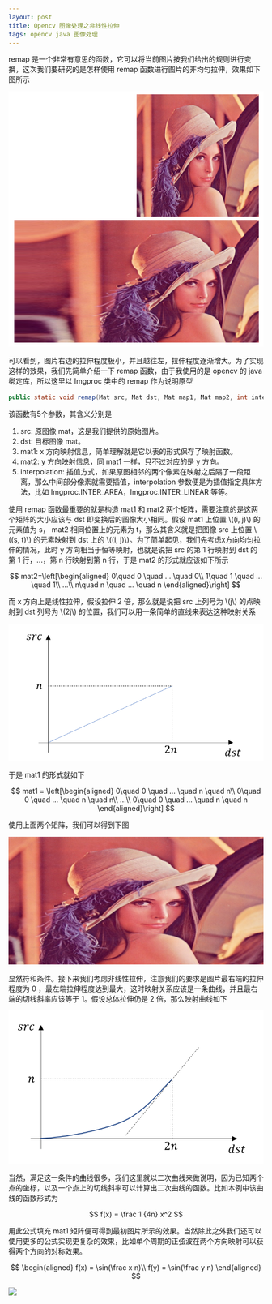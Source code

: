 ```yaml
---
layout: post
title: Opencv 图像处理之非线性拉伸
tags: opencv java 图像处理
---
```


remap 是一个非常有意思的函数，它可以将当前图片按我们给出的规则进行变换，这次我们要研究的是怎样使用 remap 函数进行图片的非均匀拉伸，效果如下图所示

![](../resources/2019-07-15-opencv-image-process-nonlinear-stretch/stretch.png)

可以看到，图片右边的拉伸程度极小，并且越往左，拉伸程度逐渐增大。为了实现这样的效果，我们先简单介绍一下 remap 函数，由于我使用的是 opencv 的 java 绑定库，所以这里以 Imgproc 类中的 remap 作为说明原型

```java
public static void remap(Mat src, Mat dst, Mat map1, Mat map2, int interpolation);
```

该函数有5个参数，其含义分别是

1) src: 原图像 mat，这是我们提供的原始图片。
2) dst: 目标图像 mat。
3) mat1: x 方向映射信息，简单理解就是它以表的形式保存了映射函数。
4) mat2: y 方向映射信息，同 mat1 一样，只不过对应的是 y 方向。
5) interpolation: 插值方式，如果原图相邻的两个像素在映射之后隔了一段距离，那么中间部分像素就需要插值，interpolation 参数便是为插值指定具体方法，比如 Imgproc.INTER_AREA，Imgproc.INTER_LINEAR 等等。

使用 remap 函数最重要的就是构造 mat1 和 mat2 两个矩阵，需要注意的是这两个矩阵的大小应该与 dst 即变换后的图像大小相同。假设 mat1 上位置 \\((i, j)\\) 的元素值为 s， mat2 相同位置上的元素为 t，那么其含义就是把图像 src 上位置 \\((s, t)\\) 的元素映射到 dst 上的 \\((i, j)\\)。为了简单起见，我们先考虑x方向均匀拉伸的情况，此时 y 方向相当于恒等映射，也就是说把 src 的第 1 行映射到 dst 的第 1 行，...，第 n 行映射到第 n 行，于是 mat2 的形式就应该如下所示

$$
    mat2=\left[\begin{aligned}
    0\quad 0 \quad ... \quad 0\\
    1\quad 1 \quad ... \quad 1\\
    ...\\
    n\quad n \quad ... \quad n
    \end{aligned}\right]
$$

而 x 方向上是线性拉伸，假设拉伸 2 倍，那么就是说把 src 上列号为 \\(j\\) 的点映射到 dst 列号为 \\(2j\\) 的位置，我们可以用一条简单的直线来表达这种映射关系

![](/resources/2019-07-15-opencv-image-process-nonlinear-stretch/mapping_linear.png)

于是 mat1 的形式就如下

$$
    mat1 = \left[\begin{aligned}
    0\quad 0 \quad ... \quad n \quad n\\
    0\quad 0 \quad ... \quad n \quad n\\
    ...\\
    0\quad 0 \quad ... \quad n \quad n
    \end{aligned}\right]
    $$

使用上面两个矩阵，我们可以得到下图

![](/resources/2019-07-15-opencv-image-process-nonlinear-stretch/stretch_linear.jpg)

显然符和条件。接下来我们考虑非线性拉伸，注意我们的要求是图片最右端的拉伸程度为 0 ，最左端拉伸程度达到最大，这时映射关系应该是一条曲线，并且最右端的切线斜率应该等于 1。假设总体拉伸仍是 2 倍，那么映射曲线如下

![](/resources/2019-07-15-opencv-image-process-nonlinear-stretch/mapping_unlinear.png)

当然，满足这一条件的曲线很多，我们这里就以二次曲线来做说明，因为已知两个点的坐标，以及一个点上的切线斜率可以计算出二次曲线的函数。比如本例中该曲线的函数形式为

$$
    f(x) = \frac 1 {4n} x^2
    $$

用此公式填充 mat1 矩阵便可得到最初图片所示的效果。当然除此之外我们还可以使用更多的公式实现更复杂的效果，比如单个周期的正弦波在两个方向映射可以获得两个方向的对称效果。

$$
    \begin{aligned}
    f(x) = \sin(\frac  x n)\\
    f(y) = \sin(\frac  y n)
    \end{aligned}
    $$

![](../resources/2019-07-15-opencv-image-process-nonlinear-stretch/sin.jpg)